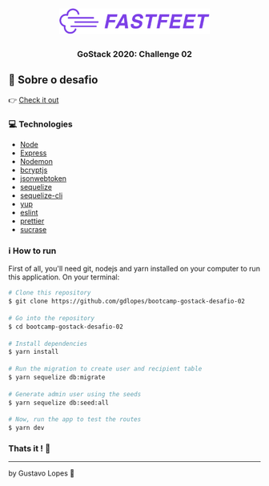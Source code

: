 <h1 align="center">
  <img alt="Fastfeet" title="Fastfeet" src=".github/logo.png" width="300px" />
</h1>

<h3 align="center">
  GoStack 2020: Challenge 02
</h3>

## :rocket: Sobre o desafio

:point_right: [Check it out](https://github.com/Rocketseat/bootcamp-gostack-desafio-02)

### :computer: Technologies

- [Node](https://nodejs.org/en/)
- [Express](https://expressjs.com/)
- [Nodemon](https://github.com/remy/nodemon)
- [bcryptjs](https://github.com/dcodeIO/bcrypt.js/)
- [jsonwebtoken](https://github.com/auth0/node-jsonwebtoken)
- [sequelize](https://sequelize.org/)
- [sequelize-cli](https://github.com/sequelize/cli)
- [yup](https://github.com/jquense/yup)
- [eslint](https://eslint.org/)
- [prettier](https://prettier.io/)
- [sucrase](https://github.com/alangpierce/sucrase)

### :information_source: How to run

First of all, you'll need git, nodejs and yarn installed on your computer to run this application. On your terminal:

```bash
# Clone this repository
$ git clone https://github.com/gdlopes/bootcamp-gostack-desafio-02

# Go into the repository
$ cd bootcamp-gostack-desafio-02

# Install dependencies
$ yarn install

# Run the migration to create user and recipient table
$ yarn sequelize db:migrate

# Generate admin user using the seeds
$ yarn sequelize db:seed:all

# Now, run the app to test the routes
$ yarn dev

```

### Thats it ! :wave:

---

by Gustavo Lopes :tada:
